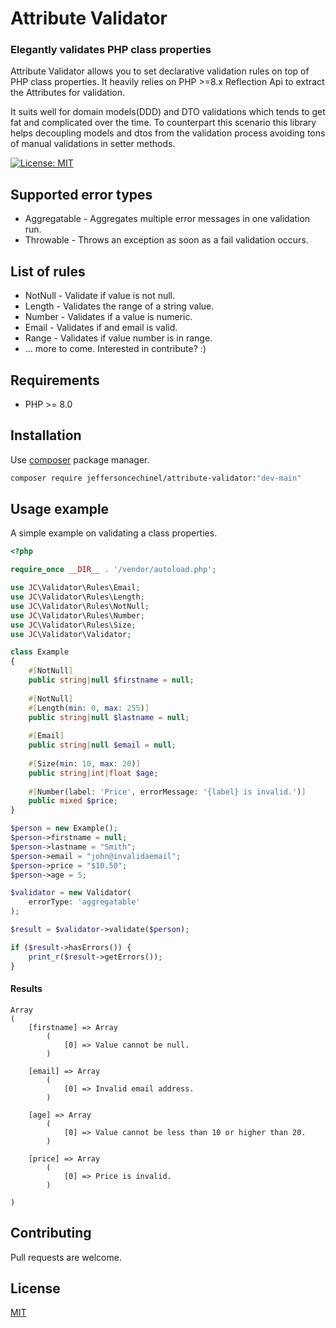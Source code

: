 # Attribute Validator
### Elegantly validates PHP class properties

Attribute Validator allows you to set declarative validation rules on top of PHP class properties.
It heavily relies on PHP >=8.x Reflection Api to extract the Attributes for validation.

It suits well for domain models(DDD) and DTO validations which tends to get fat and complicated over the time. To counterpart this scenario this library helps decoupling models and dtos from the validation process avoiding tons of 
manual validations in setter methods.

[![License: MIT](https://img.shields.io/badge/License-MIT-brightgreen.svg)](https://opensource.org/licenses/MIT)

Supported error types
---
- Aggregatable - Aggregates multiple error messages in one validation run.
- Throwable - Throws an exception as soon as a fail validation occurs. 

List of rules
----

- NotNull - Validate if value is not null.
- Length - Validates the range of a string value.
- Number - Validates if a value is numeric.
- Email - Validates if and email is valid.
- Range - Validates if value number is in range.
- ... more to come. Interested in contribute? :)

Requirements
----
- PHP >= 8.0

Installation
----

Use [composer](https://getcomposer.org/download/) package manager.

```bash
composer require jeffersoncechinel/attribute-validator:"dev-main"
```

Usage example
----

A simple example on validating a class properties.

```php
<?php

require_once __DIR__ . '/vendor/autoload.php';

use JC\Validator\Rules\Email;
use JC\Validator\Rules\Length;
use JC\Validator\Rules\NotNull;
use JC\Validator\Rules\Number;
use JC\Validator\Rules\Size;
use JC\Validator\Validator;

class Example
{
    #[NotNull]
    public string|null $firstname = null;
    
    #[NotNull]
    #[Length(min: 0, max: 255)]
    public string|null $lastname = null;
    
    #[Email]
    public string|null $email = null;
    
    #[Size(min: 10, max: 20)]
    public string|int|float $age;
    
    #[Number(label: 'Price', errorMessage: '{label} is invalid.')]
    public mixed $price;
}

$person = new Example();
$person->firstname = null;
$person->lastname = "Smith";
$person->email = "john@invalidaemail";
$person->price = "$10.50";
$person->age = 5;

$validator = new Validator(
    errorType: 'aggregatable'
);

$result = $validator->validate($person);

if ($result->hasErrors()) {
    print_r($result->getErrors());
}

```
#### Results

```
Array
(
    [firstname] => Array
        (
            [0] => Value cannot be null.
        )

    [email] => Array
        (
            [0] => Invalid email address.
        )

    [age] => Array
        (
            [0] => Value cannot be less than 10 or higher than 20.
        )

    [price] => Array
        (
            [0] => Price is invalid.
        )

)

```



Contributing
----
Pull requests are welcome.

License
----
[MIT](LICENSE)
